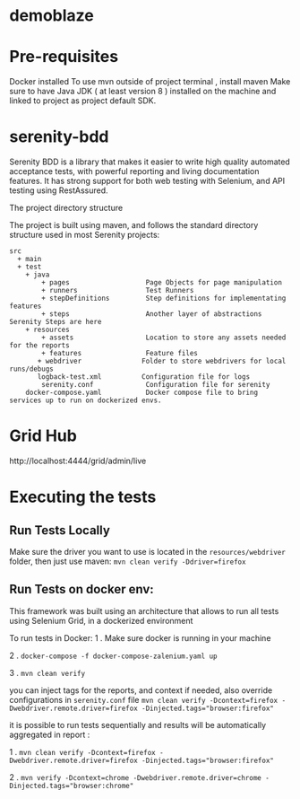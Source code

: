 # demoblaze
# Pre-requisites


Docker installed
To use mvn outside of project terminal , install maven
Make sure to have Java JDK ( at least version 8 ) installed on the machine and linked to project as project default SDK.

# serenity-bdd


Serenity BDD is a library that makes it easier to write high quality automated acceptance tests, 
with powerful reporting and living documentation features. It has strong support for both web testing with Selenium, 
and API testing using RestAssured.

The project directory structure

The project is built using maven, and follows the standard directory structure used in most Serenity projects:

```
src
  + main
  + test
    + java                        
        + pages                   Page Objects for page manipulation  
        + runners                 Test Runners
        + stepDefinitions         Step definitions for implementating features
        + steps                   Another layer of abstractions Serenity Steps are here 
    + resources
        + assets                  Location to store any assets needed for the reports
        + features                Feature files
       + webdriver               Folder to store webdrivers for local runs/debugs
       logback-test.xml          Configuration file for logs
        serenity.conf             Configuration file for serenity
    docker-compose.yaml           Docker compose file to bring services up to run on dockerized envs.
```

# Grid Hub


http://localhost:4444/grid/admin/live


# Executing the tests

## Run Tests Locally


Make sure the driver you want to use is located in the `resources/webdriver` folder, then just use maven:
`mvn clean verify -Ddriver=firefox`

## Run Tests on docker env:


This framework was built using an architecture that allows to run all tests using Selenium Grid, in a dockerized environment

To run tests in Docker: 
1 . Make sure docker is running in your machine

2 . `docker-compose -f docker-compose-zalenium.yaml up`

3 . `mvn clean verify`

you can inject tags for the reports, and context if needed, also override configurations in `serenity.conf` file
`mvn clean verify -Dcontext=firefox -Dwebdriver.remote.driver=firefox -Dinjected.tags="browser:firefox"`

it is possible to run tests sequentially and results will be automatically aggregated in report : 

1 . `mvn clean verify -Dcontext=firefox -Dwebdriver.remote.driver=firefox -Dinjected.tags="browser:firefox"`

2 . `mvn verify -Dcontext=chrome -Dwebdriver.remote.driver=chrome -Dinjected.tags="browser:chrome"`
